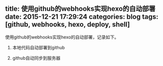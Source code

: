 title: 使用github的webhooks实现hexo的自动部署
date: 2015-12-21 17:29:24
categories: blog
tags: [github, webhooks, hexo, deploy, shell]
---
使用github的webhooks实现hexo的自动部署，记录如下。

<!--more-->

1. 本地代码自动部署到github

2. github自动同步到服务器
